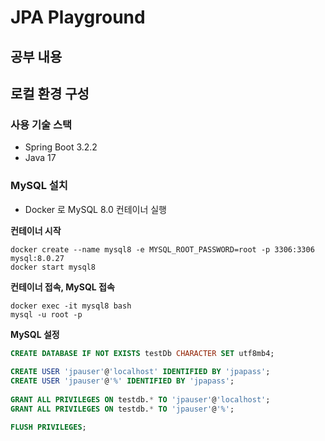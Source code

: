 # JPA Playground

## 공부 내용


## 로컬 환경 구성

### 사용 기술 스택

- Spring Boot 3.2.2
- Java 17

### MySQL 설치

- Docker 로 MySQL 8.0 컨테이너 실행

**컨테이너 시작**

```shell
docker create --name mysql8 -e MYSQL_ROOT_PASSWORD=root -p 3306:3306 mysql:8.0.27
docker start mysql8
```

**컨테이너 접속, MySQL 접속**

```shell
docker exec -it mysql8 bash
mysql -u root -p
```

**MySQL 설정**

```sql
CREATE DATABASE IF NOT EXISTS testDb CHARACTER SET utf8mb4;
    
CREATE USER 'jpauser'@'localhost' IDENTIFIED BY 'jpapass';
CREATE USER 'jpauser'@'%' IDENTIFIED BY 'jpapass';
    
GRANT ALL PRIVILEGES ON testdb.* TO 'jpauser'@'localhost';
GRANT ALL PRIVILEGES ON testdb.* TO 'jpauser'@'%';

FLUSH PRIVILEGES;
```